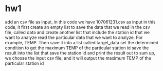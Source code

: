 # hw1
add an csv file as input, in this code we have 107061231.csv as input
in this code, it first create an empty list to save the data that we read in the csv file, called data
and create another list that include the station id that we want to analyze
read the particular data that we want to analyze. For example, TEMP.
Then save it into a list called target_data
set the determined condition to get the maximum TEMP of the particular station id
save the result into the list that save the station id and print the result out
to sum up, we choose the input csv file, and it will output the maximum TEMP of the particular station id
